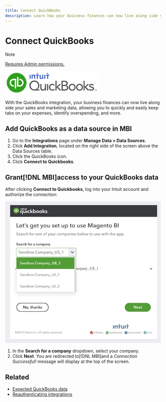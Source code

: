 ```yaml
---
title: Connect QuickBooks
description: Learn how your business finances can now live along side your sales and marketing data, allowing you to quickly and easily keep tabs on your expenses, identify overspending, and more.
---
```

# Connect QuickBooks

>[!NOTE]
>
>[Requires Admin permissions.](../../../administrator/user-management/user-management.md)

![](../../../assets/Quickbooks.png)

With the QuickBooks integration, your business finances can now live along side your sales and marketing data, allowing you to quickly and easily keep tabs on your expenses, identify overspending, and more.

## Add QuickBooks as a data source in MBI

1. Go to the **Integrations** page under **Manage Data > Data Sources**.
1. Click **Add Integration**, located on the right side of the screen above the Data Sources table.
1. Click the QuickBooks icon.
1. Click **Connect to Quickbooks**.

## Grant[!DNL MBI]access to your QuickBooks data

After clicking **Connect to Quickbooks**, log into your Intuit account and authorize the connection:

![](../../../assets/QuickBooks_App_Store_1.jpg)

1. In the **Search for a company** dropdown, select your company.
1. Click **Next**. You are redirected to[!DNL MBI]and a *Connection Successful!* message will display at the top of the screen.

## Related

* [Expected QuickBooks data](../integrations/quickbooks-data.md)
* [Reauthenticating integrations](https://support.magento.com/hc/en-us/articles/360016733151)
